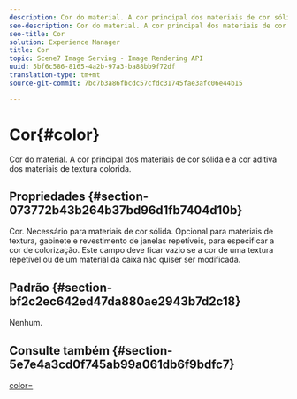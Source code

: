 ```yaml
---
description: Cor do material. A cor principal dos materiais de cor sólida e a cor aditiva dos materiais de textura colorida.
seo-description: Cor do material. A cor principal dos materiais de cor sólida e a cor aditiva dos materiais de textura colorida.
seo-title: Cor
solution: Experience Manager
title: Cor
topic: Scene7 Image Serving - Image Rendering API
uuid: 5bf6c586-8165-4a2b-97a3-ba88bb9f72df
translation-type: tm+mt
source-git-commit: 7bc7b3a86fbcdc57cfdc31745fae3afc06e44b15

---
```



# Cor{#color}

Cor do material. A cor principal dos materiais de cor sólida e a cor aditiva dos materiais de textura colorida.

## Propriedades {#section-073772b43b264b37bd96d1fb7404d10b}

Cor. Necessário para materiais de cor sólida. Opcional para materiais de textura, gabinete e revestimento de janelas repetíveis, para especificar a cor de colorização. Este campo deve ficar vazio se a cor de uma textura repetível ou de um material da caixa não quiser ser modificada.

## Padrão {#section-bf2c2ec642ed47da880ae2943b7d2c18}

Nenhum.

## Consulte também {#section-5e7e4a3cd0f745ab99a061db6f9bdfc7}

[color=](../../../../../ir-api/http-protocol/image-rendering-api-ref/c-ir-http-protocol-ref/c-ir-http-protocol-command-reference/r-ir-http-color.md#reference-ea3cba9edfe94dbab86d8f123a9ed0aa)
